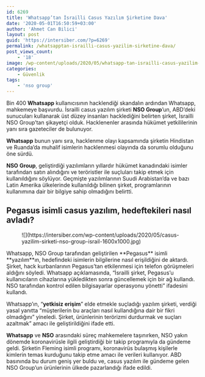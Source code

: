 ```yaml
---
id: 6269
title: 'Whatsapp’tan İsrailli Casus Yazılım Şirketine Dava'
date: '2020-05-01T16:50:59+03:00'
author: 'Ahmet Can Bilici'
layout: post
guid: 'https://intersiber.com/?p=6269'
permalink: /whatsapptan-israilli-casus-yazilim-sirketine-dava/
post_views_count:
    - '18'
image: /wp-content/uploads/2020/05/whatsapp-tan-israilli-casus-yazilim-sirketine-dava-scaled.jpg
categories:
    - Güvenlik
tags:
    - 'nso group'
---
```


Bin 400 **Whatsapp** kullanıcısının hacklendiği skandalın ardından Whatsapp, mahkemeye başvurdu. İsrailli casus yazılım şirketi **NSO Group**’un, ABD’deki sunucuları kullanarak üst düzey insanları hacklediğini belirten şirket, İsrailli NSO Group’tan şikayetçi olduk. Hacklenenler arasında hükümet yetkililerinin yanı sıra gazeteciler de bulunuyor.

**Whatsapp** bunun yanı sıra, hacklenme olayı kapsamında şirketin Hindistan ve Ruanda’da muhalif isimlerin hacklenmesi olayında da sorumlu olduğunu öne sürdü.

**NSO** **Group**, geliştirdiği yazılımların yıllardır hükümet kanadındaki isimler tarafından satın alındığını ve teröristler ile suçluları takip etmek için kullanıldığını söylüyor. Geçmişte yazılımlarının Suudi Arabistan’da ve bazı Latin Amerika ülkelerinde kullanıldığı bilinen şirket, programlarının kullanımına dair bir bilgiye sahip olmadığını belirtti.

## Pegasus isimli casus yazılım, hedeftekileri nasıl avladı?

<figure class="wp-block-image size-large">![](https://intersiber.com/wp-content/uploads/2020/05/casus-yazilim-sirketi-nso-group-israil-1600x1000.jpg)</figure>Whatsapp, NSO Group tarafından geliştirilen **Pegasus** isimli **yazılım**ın, hedefindeki isimlerin bilgilerine nasıl erişildiğini de aktardı. Şirket, hack kurbanlarının Pegasus’tan etkilenmesi için telefon görüşmeleri aldığını söyledi. Whatsapp açıklamasında, “İsrailli şirket, Pegasus’u kullanıcıların cihazlarına yükledikten sonra güncellemek için bir ağ kullandı. NSO tarafından kontrol edilen bilgisayarlar operasyonu yönetti” ifadesini kullandı.

Whatsapp’ın, “**yetkisiz erişim**” elde etmekle suçladığı yazılım şirketi, verdiği yasal yanıtta “müşterilerin bu araçları nasıl kullandığına dair bir fikri olmadığını” yineledi. Şirket, ürünlerinin terörizmi durdurmak ve suçları azaltmak” amacı ile geliştirildiğini ifade etti.

**Whatsapp** ve **NSO** arasındaki süreç mahkemelere taşınırken, NSO yakın dönemde koronavirüsle ilgili geliştirdiği bir takip programıyla da gündeme geldi. Şirketin Fleming isimli programı, koronavirüs bulaşmış kişilerle kimlerin temas kurduğunu takip etme amacı ile verileri kullanıyor. ABD basınında bu durum geniş yer buldu ve, casus yazılım ile gündeme gelen NSO Group’un ürünlerinin ülkede pazarlandığı ifade edildi.